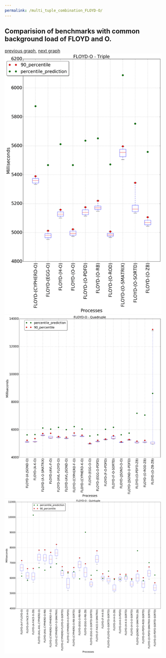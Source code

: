 ```yaml
---
permalink: /multi_tuple_combination_FLOYD-O/
---
```



## Comparision of benchmarks with common background load of FLOYD and O.

[previous graph](../multi_tuple_combination_FLOYD-K/), [next graph](../multi_tuple_combination_FLOYD-PDFD/)
![graph figure](./images/triple/FLOYD/FLOYD-O_box.png)![graph figure](./images/quadruple/FLOYD/FLOYD-O_box.png)![graph figure](./images/quintuple/FLOYD/FLOYD-O_box.png)